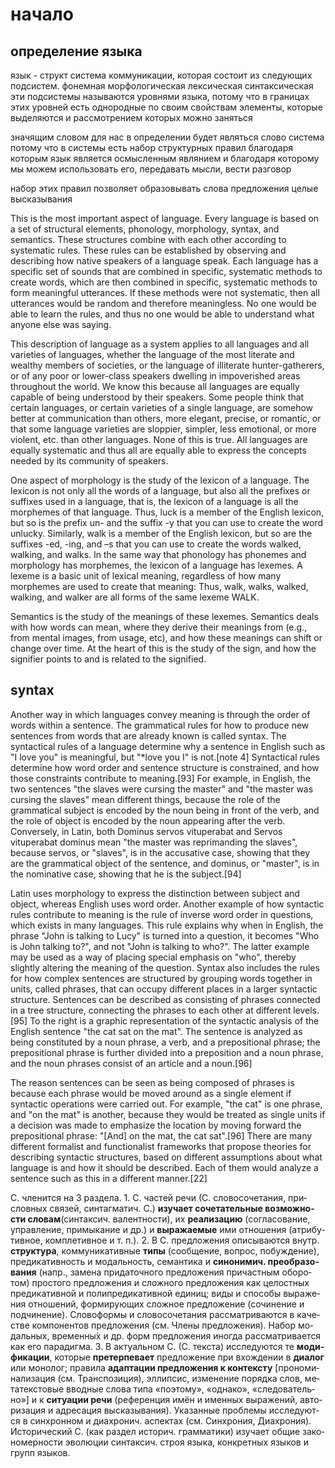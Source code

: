 # начало
## определение языка
язык - структ система коммуникации, которая состоит из следующих подсистем.
фонемная
морфологическая
лексическая
синтаксическая
эти подсистемы называются уровнями языка, потому что в границах этих уровней есть однородные по своим свойствам элементы, которые выделяются и рассмотрением которых можно заняться

значящим словом для нас в определении будет являться слово система
потому что в системы есть набор структурных правил благодаря которым язык является осмысленным являнием и благодаря которому мы можем использовать его, передавать мысли, вести разговор

набор этих правил позволяет образовывать слова предложения целые высказывания


This is the most important aspect of language. Every language is based on a set of structural elements, phonology, morphology, syntax, and
semantics. These structures combine with each other according to systematic rules. These rules can be established by observing and describing how native speakers of a language speak. Each language has a specific set of sounds that are combined in specific, systematic methods to create words, which are then combined in specific, systematic methods to form meaningful utterances. If these methods were not systematic, then all utterances would be random and therefore meaningless. No one would be able to learn the rules, and thus no one would be able to understand what anyone else was saying.

This description of language as a system applies to all languages and all varieties of languages, whether the language of the most literate and wealthy members of societies, or the language of illiterate hunter-gatherers, or of any poor or lower-class speakers dwelling in impoverished areas throughout the world. We know this because all languages are equally capable of being understood by their speakers. Some people think that certain languages, or certain varieties of a single language, are somehow better at communication than others, more elegant, precise, or romantic, or that some language varieties are sloppier, simpler, less emotional, or more violent, etc. than other languages. None of this is true. All languages are equally systematic and thus all are equally able to express the concepts needed by its community of speakers.


One aspect of morphology is the study of the lexicon of a language. The lexicon is not only all the words of a language, but also all the prefixes or suffixes used in a language, that is, the lexicon of a language is all the morphemes of that language. Thus, luck is a member of the English lexicon, but so is the prefix un- and the suffix -y that you can use to create the word unlucky. Similarly, walk is a member of the English lexicon, but so are the suffixes -ed, -ing, and –s that you can use to create the words walked, walking, and walks. In the same way that phonology has phonemes and morphology has morphemes, the lexicon of a language has lexemes. A lexeme is a basic unit of lexical meaning, regardless of how many morphemes are used to create that meaning: Thus, walk, walks, walked, walking, and walker are all forms of the same lexeme WALK.

Semantics is the study of the meanings of these lexemes. Semantics deals with how words can mean, where they derive their meanings from (e.g., from mental images, from usage, etc), and how these meanings can shift or change over time. At the heart of this is the study of the sign, and how the signifier points to and is related to the signified.

## syntax

Another way in which languages convey meaning is through the order of words within a sentence. The grammatical rules for how to produce new sentences from words that are already known is called syntax. The syntactical rules of a language determine why a sentence in English such as "I love you" is meaningful, but "*love you I" is not.[note 4] Syntactical rules determine how word order and sentence structure is constrained, and how those constraints contribute to meaning.[93] For example, in English, the two sentences "the slaves were cursing the master" and "the master was cursing the slaves" mean different things, because the role of the grammatical subject is encoded by the noun being in front of the verb, and the role of object is encoded by the noun appearing after the verb. Conversely, in Latin, both Dominus servos vituperabat and Servos vituperabat dominus mean "the master was reprimanding the slaves", because servos, or "slaves", is in the accusative case, showing that they are the grammatical object of the sentence, and dominus, or "master", is in the nominative case, showing that he is the subject.[94]

Latin uses morphology to express the distinction between subject and object, whereas English uses word order. Another example of how syntactic rules contribute to meaning is the rule of inverse word order in questions, which exists in many languages. This rule explains why when in English, the phrase "John is talking to Lucy" is turned into a question, it becomes "Who is John talking to?", and not "John is talking to who?". The latter example may be used as a way of placing special emphasis on "who", thereby slightly altering the meaning of the question. Syntax also includes the rules for how complex sentences are structured by grouping words together in units, called phrases, that can occupy different places in a larger syntactic structure. Sentences can be described as consisting of phrases connected in a tree structure, connecting the phrases to each other at different levels.[95] To the right is a graphic representation of the syntactic analysis of the English sentence "the cat sat on the mat". The sentence is analyzed as being constituted by a noun phrase, a verb, and a prepositional phrase; the prepositional phrase is further divided into a preposition and a noun phrase, and the noun phrases consist of an article and a noun.[96]

The reason sentences can be seen as being composed of phrases is because each phrase would be moved around as a single element if syntactic operations were carried out. For example, "the cat" is one phrase, and "on the mat" is another, because they would be treated as single units if a decision was made to emphasize the location by moving forward the prepositional phrase: "[And] on the mat, the cat sat".[96] There are many different formalist and functionalist frameworks that propose theories for describing syntactic structures, based on different assumptions about what language is and how it should be described. Each of them would analyze a sentence such as this in a different manner.[22]


С. чле­нит­ся на 3 раз­де­ла. 1. С. час­тей ре­чи (С. сло­во­со­че­та­ния, при­слов­ных свя­зей, син­таг­ма­тич. С.) **изу­ча­ет со­че­та­тель­ные воз­мож­но­сти сло­вам**(син­так­сич. ва­лент­но­сти), их **реа­ли­за­цию** (со­гла­со­ва­ние, управ­ле­ние, при­мы­ка­ние и др.) и **вы­ра­жае­мые** ими от­но­ше­ния (ат­ри­бу­тив­ное, ком­пле­тив­ное и т. п.). 2. В С. пред­ло­же­ния опи­сы­ва­ют­ся внутр. **струк­ту­ра**, ком­му­ни­ка­тив­ные **ти­пы** (со­об­ще­ние, во­прос, по­бу­ж­де­ние), пре­ди­ка­тив­ность и мо­даль­ность, се­ман­ти­ка и **си­но­ни­мич. пре­об­ра­зо­ва­ния** (напр., за­ме­на при­да­точ­но­го пред­ло­же­ния при­ча­ст­ным обо­ро­том) про­сто­го пред­ло­же­ния и слож­но­го пред­ло­же­ния как це­ло­ст­ных пре­ди­ка­тив­ной и по­ли­пре­ди­ка­тив­ной еди­ниц; ви­ды и спо­со­бы вы­ра­же­ния от­но­ше­ний, фор­ми­рую­щих слож­ное пред­ло­же­ние (со­чи­не­ние и под­чи­не­ние). Сло­во­фор­мы и сло­во­со­че­та­ния рас­смат­ри­ва­ют­ся в ка­че­ст­ве ком­по­нен­тов пред­ло­же­ния (см. Чле­ны пред­ло­же­ния). На­бор мо­даль­ных, вре­менны́х и др. форм пред­ло­же­ния ино­гда рас­смат­ри­ва­ет­ся как его па­ра­диг­ма. 3. В ак­ту­аль­ном С. (С. тек­ста) ис­сле­ду­ют­ся те **мо­ди­фи­ка­ции**, ко­то­рые **пре­тер­пе­ва­ет** пред­ло­же­ние при вхо­ж­де­нии в **диа­лог** или мо­но­лог; пра­ви­ла **адап­та­ции пред­ло­же­ния к кон­тек­сту** [про­но­ми­на­ли­за­ция (см. Транс­по­зи­ция), эл­лип­сис, из­ме­не­ние по­ряд­ка слов, ме­та­тек­сто­вые ввод­ные сло­ва ти­па «по­это­му», «од­на­ко», «сле­до­ва­тель­но»] и к **си­туа­ции ре­чи** (ре­фе­рен­ция имён и имен­ных вы­ра­же­ний, ав­то­ри­за­ция и ад­ре­са­ция вы­ска­зы­ва­ния). Ука­зан­ные про­бле­мы ис­сле­ду­ют­ся в син­хрон­ном и ди­а­хро­нич. ас­пек­тах (см. Син­хро­ния, Ди­а­хро­ния). Ис­то­ри­че­ский С. (как раз­дел ис­то­рич. грам­ма­ти­ки) изу­ча­ет об­щие за­ко­но­мер­но­сти эво­лю­ции син­так­сич. строя язы­ка, кон­крет­ных язы­ков и групп язы­ков.
